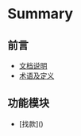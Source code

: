 # Summary

## 前言

* [文档说明](README.md)
* [术语及定义](zhu-yu-ji-ding-yi.md)

## 功能模块

* \[找款\]\(\)







